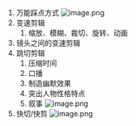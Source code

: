 1. 万能踩点方式
	![image.png](https://codertzm.oss-cn-chengdu.aliyuncs.com/20241007105336.png)
2. 变速剪辑
	1. 缩放、模糊、裁切、旋转、动画
3. 镜头之间的变速剪辑
4. 跳切剪辑
	1. 压缩时间
	2. 口播
	3. 制造幽默效果
	4. 突出人物性格特点
	5. 叙事
	![image.png](https://codertzm.oss-cn-chengdu.aliyuncs.com/20241007111158.png)
5. 快切/快剪
	![image.png](https://codertzm.oss-cn-chengdu.aliyuncs.com/20241007112022.png)
